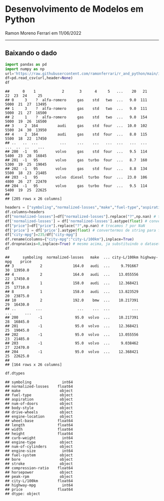 Desenvolvimento de Modelos em Python
================
Ramon Moreno Ferrari em
11/06/2022

------------------------------------------------------------------------

## Baixando o dado

``` python
import pandas as pd
import numpy as np
url='https://raw.githubusercontent.com/ramonferrari/r_and_python/main/intro_python_files/imports-85.data'
df=pd.read_csv(url,header=None)
df
```

    ##      0    1            2       3      4     5   ...    20   21    22  23  24     25
    ## 0     3    ?  alfa-romero     gas    std   two  ...   9.0  111  5000  21  27  13495
    ## 1     3    ?  alfa-romero     gas    std   two  ...   9.0  111  5000  21  27  16500
    ## 2     1    ?  alfa-romero     gas    std   two  ...   9.0  154  5000  19  26  16500
    ## 3     2  164         audi     gas    std  four  ...  10.0  102  5500  24  30  13950
    ## 4     2  164         audi     gas    std  four  ...   8.0  115  5500  18  22  17450
    ## ..   ..  ...          ...     ...    ...   ...  ...   ...  ...   ...  ..  ..    ...
    ## 200  -1   95        volvo     gas    std  four  ...   9.5  114  5400  23  28  16845
    ## 201  -1   95        volvo     gas  turbo  four  ...   8.7  160  5300  19  25  19045
    ## 202  -1   95        volvo     gas    std  four  ...   8.8  134  5500  18  23  21485
    ## 203  -1   95        volvo  diesel  turbo  four  ...  23.0  106  4800  26  27  22470
    ## 204  -1   95        volvo     gas  turbo  four  ...   9.5  114  5400  19  25  22625
    ## 
    ## [205 rows x 26 columns]

``` python
headers = ["symboling","normalized-losses","make","fuel-type","aspiration", "num-of-doors","body-style", "drive-wheels","engine-location","wheel-base", "length","width","height","curb-weight","engine-type", "num-of-cylinders", "engine-size","fuel-system","bore","stroke","compression-ratio","horsepower", "peak-rpm","city-mpg","highway-mpg","price"]
df.columns=headers
df["normalized-losses"]=df["normalized-losses"].replace("?",np.nan) # trocamos ? por NaN
df['normalized-losses'] = df['normalized-losses'].astype(float) # convertermos de string para float
df["price"]=df["price"].replace("?",np.nan) # trocamos ? por NaN
df['price'] = df['price'].astype(float) # convertermos de string para float
df["city-mpg"]=235/df["city-mpg"]
df.rename(columns={"city-mpg":"city-L/100km"},inplace=True)
df.dropna(axis=0,inplace=True) # mesmo acima, ja substituindo o dataset df
df
```

    ##      symboling  normalized-losses   make  ... city-L/100km highway-mpg    price
    ## 3            2              164.0   audi  ...     9.791667          30  13950.0
    ## 4            2              164.0   audi  ...    13.055556          22  17450.0
    ## 6            1              158.0   audi  ...    12.368421          25  17710.0
    ## 8            1              158.0   audi  ...    13.823529          20  23875.0
    ## 10           2              192.0    bmw  ...    10.217391          29  16430.0
    ## ..         ...                ...    ...  ...          ...         ...      ...
    ## 200         -1               95.0  volvo  ...    10.217391          28  16845.0
    ## 201         -1               95.0  volvo  ...    12.368421          25  19045.0
    ## 202         -1               95.0  volvo  ...    13.055556          23  21485.0
    ## 203         -1               95.0  volvo  ...     9.038462          27  22470.0
    ## 204         -1               95.0  volvo  ...    12.368421          25  22625.0
    ## 
    ## [164 rows x 26 columns]

``` python
df.dtypes
```

    ## symboling              int64
    ## normalized-losses    float64
    ## make                  object
    ## fuel-type             object
    ## aspiration            object
    ## num-of-doors          object
    ## body-style            object
    ## drive-wheels          object
    ## engine-location       object
    ## wheel-base           float64
    ## length               float64
    ## width                float64
    ## height               float64
    ## curb-weight            int64
    ## engine-type           object
    ## num-of-cylinders      object
    ## engine-size            int64
    ## fuel-system           object
    ## bore                  object
    ## stroke                object
    ## compression-ratio    float64
    ## horsepower            object
    ## peak-rpm              object
    ## city-L/100km         float64
    ## highway-mpg            int64
    ## price                float64
    ## dtype: object
